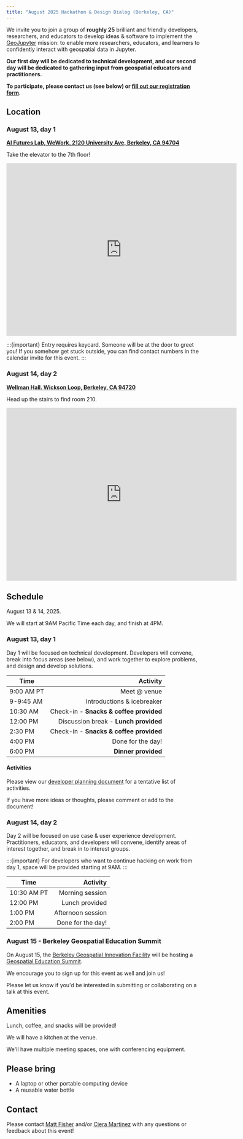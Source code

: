 ```yaml
---
title: "August 2025 Hackathon & Design Dialog (Berkeley, CA)"
---
```


We invite you to join a group of **roughly 25** brilliant and friendly developers,
researchers, and educators to develop ideas & software to implement the
[GeoJupyter](https://geojupyter.org) mission: to enable more researchers, educators, and
learners to confidently interact with geospatial data in Jupyter.

**Our first day will be dedicated to technical development, and our second day will be
dedicated to gathering input from geospatial educators and practitioners.**

**To participate, please contact us (see below) or
[fill out our registration form](https://forms.gle/8GkAyTvSrJ9it9J39)**.


## Location

### August 13, day 1

[**AI Futures Lab, WeWork. 2120 University Ave, Berkeley, CA 94704**](https://maps.app.goo.gl/rRqHhC7U5tHA46sKA)

Take the elevator to the 7th floor!

<iframe
src="https://www.google.com/maps/embed?pb=!1m18!1m12!1m3!1d6483.69378191341!2d-122.27084681756622!3d37.87064455646541!2m3!1f0!2f0!3f0!3m2!1i1024!2i768!4f13.1!3m3!1m2!1s0x80857e9e662ebf55%3A0x94aecca207e853b0!2sWeWork%20Office%20Space%20%26%20Coworking!5e0!3m2!1sen!2sus!4v1754622092468!5m2!1sen!2sus"
width="600" height="450" style="border:0;" allowfullscreen="" loading="lazy"
referrerpolicy="no-referrer-when-downgrade"></iframe>

:::{important}
Entry requires keycard.
Someone will be at the door to greet you!
If you somehow get stuck outside, you can find contact numbers in the calendar invite
for this event.
:::


### August 14, day 2

[**Wellman Hall. Wickson Loop, Berkeley, CA 94720**](https://maps.app.goo.gl/VGXnwWkbzwnrwJ5u8)

Head up the stairs to find room 210.

<iframe
src="https://www.google.com/maps/embed?pb=!1m18!1m12!1m3!1d12597.797526992419!2d-122.27306637496793!3d37.87317215323613!2m3!1f0!2f0!3f0!3m2!1i1024!2i768!4f13.1!3m3!1m2!1s0x80857c20d77c84bb%3A0x1ddb86f685917787!2sWellman%20Hall%2C%20Wickson%20Loop%2C%20Berkeley%2C%20CA%2094720!5e0!3m2!1sen!2sus!4v1754622005672!5m2!1sen!2sus"
width="600" height="450" style="border:0;" allowfullscreen="" loading="lazy"
referrerpolicy="no-referrer-when-downgrade"></iframe>


## Schedule

August 13 & 14, 2025.

We will start at 9AM Pacific Time each day, and finish at 4PM.


### August 13, day 1

Day 1 will be focused on technical development.
Developers will convene, break into focus areas (see below), and work together to explore
problems, and design and develop solutions.

| Time       | Activity                                 |
|------------|-----------------------------------------:|
| 9:00 AM PT | Meet @ venue                             |
| 9-9:45 AM  | Introductions & icebreaker               |
| 10:30 AM   | Check-in - **Snacks & coffee provided**  |
| 12:00 PM   | Discussion break - **Lunch provided**    |
| 2:30 PM    | Check-in - **Snacks & coffee provided**  |
| 4:00 PM    | Done for the day!                        |
| 6:00 PM    | **Dinner provided**                      |


#### Activities

Please view our
[developer planning document](https://docs.google.com/document/d/10PqpCnGPAzJFkaCAfaQRbS3x0Y89JzbpgBzOXdxOpvU/edit?tab=t.0)
for a tentative list of activities.

If you have more ideas or thoughts, please comment or add to the document!


### August 14, day 2

Day 2 will be focused on use case & user experience development.
Practitioners, educators, and developers will convene, identify areas of interest
together, and break in to interest groups.

:::{important}
For developers who want to continue hacking on work from day 1, space will be provided starting at 9AM.
:::

| Time        | Activity             |
|-------------|---------------------:|
| 10:30 AM PT | Morning session      |
| 12:00 PM    | Lunch provided       |
| 1:00 PM     | Afternoon session    |
| 2:00 PM     | Done for the day!    |


### August 15 - Berkeley Geospatial Education Summit

On August 15, the [Berkeley Geospatial Innovation Facility](http://gif.berkeley.edu/)
will be hosting a
[Geospatial Education Summit](https://www.eventbrite.com/e/navigating-knowledge-baygeouc-berkeley-2025-geospatial-education-summit-tickets-1413493088879).

We encourage you to sign up for this event as well and join us!

Please let us know if you'd be interested in submitting or collaborating on a talk at
this event.


## Amenities

Lunch, coffee, and snacks will be provided!

We will have a kitchen at the venue.

We'll have multiple meeting spaces, one with conferencing equipment.


## Please bring

* A laptop or other portable computing device
* A reusable water bottle


## Contact

Please contact [Matt Fisher](mailto:matt.fisher@berkeley.edu) and/or
[Ciera Martinez](ccmartinez@berkeley.edu) with any questions or feedback about this
event!

